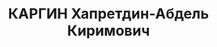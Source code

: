 ---
title: КАРГИН Хапретдин-Абдель Киримович
description: "Род. в 1899, г. Двинск, Латвия. \n  Приговор: 25.11.1937 – ВМН"
---